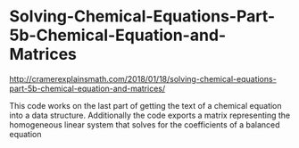 # Solving-Chemical-Equations-Part-5b-Chemical-Equation-and-Matrices

http://cramerexplainsmath.com/2018/01/18/solving-chemical-equations-part-5b-chemical-equation-and-matrices/

This code works on the last part of getting the text of a chemical equation into
a data structure.  Additionally the code exports a matrix representing
the homogeneous linear system that solves for the coefficients of
a balanced equation
